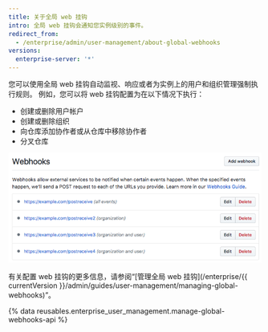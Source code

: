```yaml
---
title: 关于全局 web 挂钩
intro: 全局 web 挂钩会通知您实例级别的事件。
redirect_from:
  - /enterprise/admin/user-management/about-global-webhooks
versions:
  enterprise-server: '*'
---
```


您可以使用全局 web 挂钩自动监视、响应或者为实例上的用户和组织管理强制执行规则。 例如，您可以将 web 挂钩配置为在以下情况下执行：
- 创建或删除用户帐户
- 创建或删除组织
- 向仓库添加协作者或从仓库中移除协作者
- 分叉仓库

![全局 web 挂钩列表](/assets/images/enterprise/site-admin-settings/list-of-global-webhooks.png)

有关配置 web 挂钩的更多信息，请参阅“[管理全局 web 挂钩](/enterprise/{{ currentVersion }}/admin/guides/user-management/managing-global-webhooks)”。

{% data reusables.enterprise_user_management.manage-global-webhooks-api %}
